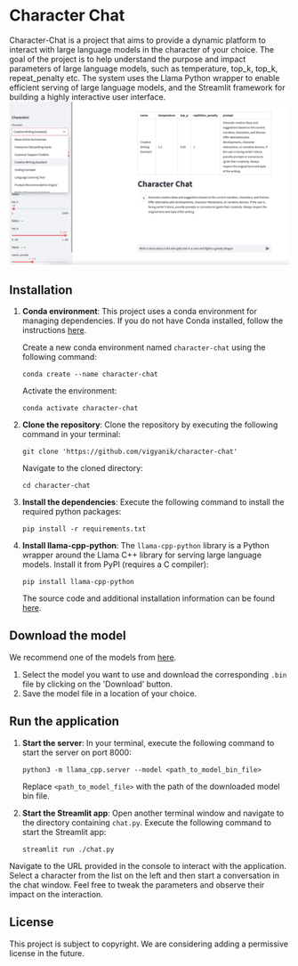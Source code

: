 # Character Chat

Character-Chat is a project that aims to provide a dynamic platform to interact with large language models in the character of your choice. 
The goal of the project is to help understand the purpose and impact parameters of large language models, such as temperature, top_k, top_k, repeat_penalty etc.
The system uses the Llama Python wrapper to enable efficient serving of large language models, and the Streamlit framework for building a highly interactive user interface.
![Character Chat](character-chat.png)
## Installation

1. **Conda environment**: This project uses a conda environment for managing dependencies. If you do not have Conda installed, follow the instructions [here](https://docs.conda.io/projects/conda/en/latest/user-guide/install/). 

    Create a new conda environment named `character-chat` using the following command:

    ```
    conda create --name character-chat
    ```

    Activate the environment:

    ```
    conda activate character-chat
    ```

2. **Clone the repository**: Clone the repository by executing the following command in your terminal:

    ```
    git clone 'https://github.com/vigyanik/character-chat'
    ```

    Navigate to the cloned directory:

    ```
    cd character-chat
    ```

3. **Install the dependencies**: Execute the following command to install the required python packages:

    ```
    pip install -r requirements.txt
    ```

4. **Install llama-cpp-python**: The `llama-cpp-python` library is a Python wrapper around the Llama C++ library for serving large language models. Install it from PyPI (requires a C compiler):

    ```
    pip install llama-cpp-python
    ```

    The source code and additional installation information can be found [here](https://github.com/abetlen/llama-cpp-python).

## Download the model

We recommend one of the models from [here](https://huggingface.co/TheBloke/Wizard-Vicuna-13B-Uncensored-GGML).

1. Select the model you want to use and download the corresponding `.bin` file by clicking on the 'Download' button.
2. Save the model file in a location of your choice.

## Run the application

1. **Start the server**: In your terminal, execute the following command to start the server on port 8000:

    ```
    python3 -m llama_cpp.server --model <path_to_model_bin_file>
    ```

    Replace `<path_to_model_file>` with the path of the downloaded model bin file.

2. **Start the Streamlit app**: Open another terminal window and navigate to the directory containing `chat.py`. Execute the following command to start the Streamlit app:

    ```
    streamlit run ./chat.py
    ```

Navigate to the URL provided in the console to interact with the application. Select a character from the list on the left and then start a conversation in the chat window. Feel free to tweak the parameters and observe their impact on the interaction.

## License

This project is subject to copyright. We are considering adding a permissive license in the future.

